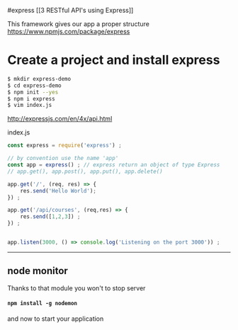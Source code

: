 #express 
[[3 RESTful API's using Express]]

This framework gives our app a proper structure
https://www.npmjs.com/package/express



# Create a project and install express
```bash
$ mkdir express-demo
$ cd express-demo
$ npm init --yes
$ npm i express
$ vim index.js
```
http://expressjs.com/en/4x/api.html

index.js
```js
const express = require('express') ;

// by convention use the name 'app'
const app = express() ; // express return an object of type Express
// app.get(), app.post(), app.put(), app.delete()

app.get('/', (req, res) => {
	res.send('Hello World');
}) ;

app.get('/api/courses', (req,res) => {
	res.send([1,2,3]) ;
}) ;


app.listen(3000, () => console.log('Listening on the port 3000')) ;
```

---
## node monitor
Thanks to that module you won't to stop server

#### `npm install -g nodemon` 

and now to start your application 



